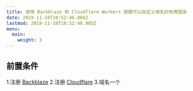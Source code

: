 ```yaml
---
title: 使用 Backblaze 和 Cloudflare Workers 搭建可以自定义域名的免费图床
date: 2019-11-10T10:52:46.866Z
lastmod: 2019-11-10T10:52:46.905Z
menu:
  main:
    weight: 3
---
```

## 前置条件
1.注册 [Backblaze](https://www.backblaze.com/b2/sign-up.html)
2.注册 [Cloudflare](https://dash.cloudflare.com/sign-up)
3.域名一个
